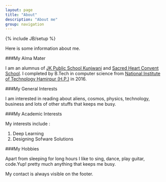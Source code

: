 ```yaml
---
layout: page
title: "About"
description: "About me"
group: navigation
---
```

{% include JB/setup %}

Here is some information about me.


###My Alma Mater

I am an alumnus of [JK Public School Kunjwani](https://jkpublicschool.in) and [Sacred Heart Convent School](https://www.facebook.com/SHCSBILLAWAR). I completed by B.Tech in computer science from [National Institute of Technology Hamirpur (H.P.)](https://nith.ac.in) in 2016.

###My General Interests

I am interested in reading about aliens, cosmos, physics, technology, business and lots of other stuffs that keeps me busy.

###My Academic Interests

My interests include :

1. Deep Learning
2. Designing Sofware Solutions

###My Hobbies

Apart from sleeping for long hours I like to sing, dance, play guitar, code.Yup! pretty much anything that keeps me busy.


My contact is always visible on the footer.

